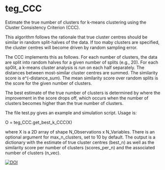 # teg_CCC
Estimate the true number of clusters for k-means clustering using the Cluster Consistency Criterion (CCC).

This algorithm follows the rationale that true cluster centres should be similar in random split-halves of the data. If too maby clusters are specified, the cluster centres will become driven by random sampling error.

The CCC implements this as follows. For each number of clusters, the data are split into random halves for a given number of splits (e.g., 20). For each sp0lit, a k-means cluster analysis is run on each half separately. The distances between most-similar cluster centres are summed. The similarity score is e^(-distance_sum). The mean similarity score over random splits is the score for the given number of clusters.

The best estimate of the true number of clusters is determined by where the improvement in the score drops off, which occurs when the number of clusters becomes higher than the true number of clusters.

The file test.py gives an example and simulation script. Usage is:

O = teg_CCC.get_best_k_CCC(X)

where X is a 2D array of shape N_Observations x N_Variables. There is an optional argument for max_n_clusters, set to 10 by default. The output is a dictionary with the estimate of true cluster centres (best_n) as well as the similarity score per number of clusters (scores_per_n) and the associated number of clusters (n_vec).

[![DOI](https://zenodo.org/badge/631622967.svg)](https://zenodo.org/badge/latestdoi/631622967)
